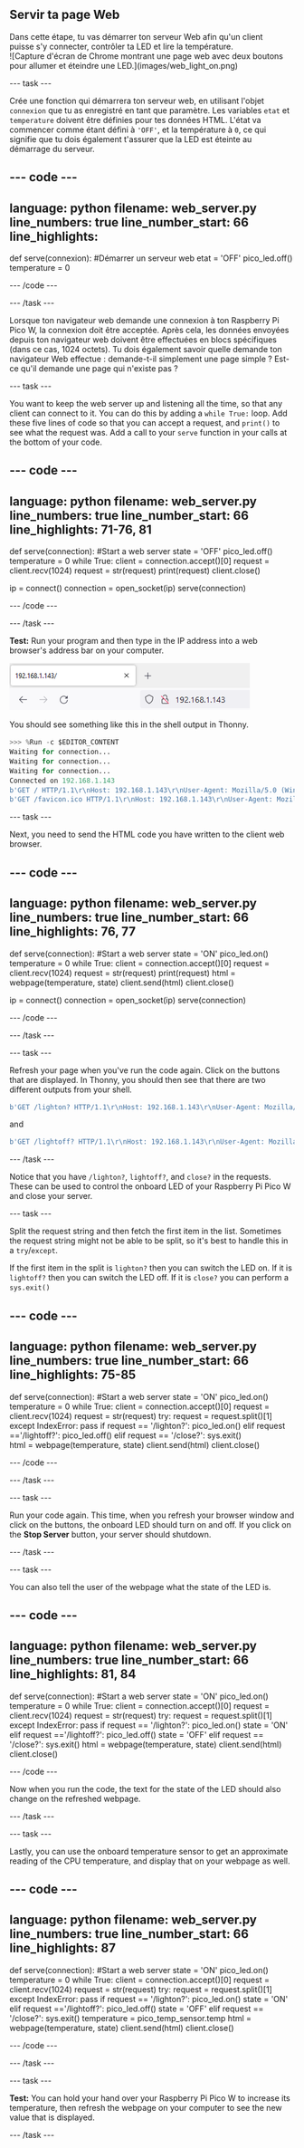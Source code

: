 ## Servir ta page Web

<div style="display: flex; flex-wrap: wrap">
<div style="flex-basis: 200px; flex-grow: 1; margin-right: 15px;">
Dans cette étape, tu vas démarrer ton serveur Web afin qu'un client puisse s'y connecter, contrôler ta LED et lire la température.
</div>
<div>
![Capture d'écran de Chrome montrant une page web avec deux boutons pour allumer et éteindre une LED.](images/web_light_on.png)
</div>
</div>

\--- task ---

Crée une fonction qui démarrera ton serveur web, en utilisant l'objet `connexion` que tu as enregistré en tant que paramètre. Les variables `etat` et `temperature` doivent être définies pour tes données HTML. L'état va commencer comme étant défini à `'OFF'`, et la température à `0`, ce qui signifie que tu dois également t'assurer que la LED est éteinte au démarrage du serveur.

## --- code ---

language: python
filename: web_server.py
line_numbers: true
line_number_start: 66
line_highlights:
-----------------------------------------------------

def serve(connexion):
\#Démarrer un serveur web
etat = 'OFF'
pico_led.off()
temperature = 0

\--- /code ---

\--- /task ---

Lorsque ton navigateur web demande une connexion à ton Raspberry Pi Pico W, la connexion doit être acceptée. Après cela, les données envoyées depuis ton navigateur web doivent être effectuées en blocs spécifiques (dans ce cas, 1024 octets). Tu dois également savoir quelle demande ton navigateur Web effectue : demande-t-il simplement une page simple ? Est-ce qu'il demande une page qui n'existe pas ?

\--- task ---

You want to keep the web server up and listening all the time, so that any client can connect to it. You can do this by adding a `while True:` loop. Add these five lines of code so that you can accept a request, and `print()` to see what the request was. Add a call to your `serve` function in your calls at the bottom of your code.

## --- code ---

language: python
filename: web_server.py
line_numbers: true
line_number_start: 66
line_highlights: 71-76, 81
---------------------------------------------------------------

def serve(connection):
\#Start a web server
state = 'OFF'
pico_led.off()
temperature = 0
while True:
client = connection.accept()[0]
request = client.recv(1024)
request = str(request)
print(request)
client.close()

ip = connect()
connection = open_socket(ip)
serve(connection)

\--- /code ---

\--- /task ---

**Test:** Run your program and then type in the IP address into a web browser's address bar on your computer.

![A browser address bar with the IP of the Pico typed in.](images/browser_ip.png)

You should see something like this in the shell output in Thonny.

```python
>>> %Run -c $EDITOR_CONTENT
Waiting for connection...
Waiting for connection...
Waiting for connection...
Connected on 192.168.1.143
b'GET / HTTP/1.1\r\nHost: 192.168.1.143\r\nUser-Agent: Mozilla/5.0 (Windows NT 10.0; Win64; x64; rv:101.0) Gecko/20100101 Firefox/101.0\r\nAccept: text/html,application/xhtml+xml,application/xml;q=0.9,image/avif,image/webp,*/*;q=0.8\r\nAccept-Language: en-GB,en;q=0.5\r\nAccept-Encoding: gzip, deflate\r\nConnection: keep-alive\r\nUpgrade-Insecure-Requests: 1\r\n\r\n'
b'GET /favicon.ico HTTP/1.1\r\nHost: 192.168.1.143\r\nUser-Agent: Mozilla/5.0 (Windows NT 10.0; Win64; x64; rv:101.0) Gecko/20100101 Firefox/101.0\r\nAccept: image/avif,image/webp,*/*\r\nAccept-Language: en-GB,en;q=0.5\r\nAccept-Encoding: gzip, deflate\r\nConnection: keep-alive\r\nReferer: http://192.168.1.143/\r\n\r\n'
```

\--- task ---

Next, you need to send the HTML code you have written to the client web browser.

## --- code ---

language: python
filename: web_server.py
line_numbers: true
line_number_start: 66
line_highlights: 76, 77
------------------------------------------------------------

def serve(connection):
\#Start a web server
state = 'ON'
pico_led.on()
temperature = 0
while True:
client = connection.accept()[0]
request = client.recv(1024)
request = str(request)
print(request)
html = webpage(temperature, state)
client.send(html)
client.close()

ip = connect()
connection = open_socket(ip)
serve(connection)

\--- /code ---

\--- /task ---

\--- task ---

Refresh your page when you've run the code again. Click on the buttons that are displayed. In Thonny, you should then see that there are two different outputs from your shell.

```python
b'GET /lighton? HTTP/1.1\r\nHost: 192.168.1.143\r\nUser-Agent: Mozilla/5.0 (Windows NT 10.0; Win64; x64; rv:101.0) Gecko/20100101 Firefox/101.0\r\nAccept: text/html,application/xhtml+xml,application/xml;q=0.9,image/avif,image/webp,*/*;q=0.8\r\nAccept-Language: en-GB,en;q=0.5\r\nAccept-Encoding: gzip, deflate\r\nConnection: keep-alive\r\nReferer: http://192.168.1.143/\r\nUpgrade-Insecure-Requests: 1\r\n\r\n'
```

and

```python
b'GET /lightoff? HTTP/1.1\r\nHost: 192.168.1.143\r\nUser-Agent: Mozilla/5.0 (Windows NT 10.0; Win64; x64; rv:101.0) Gecko/20100101 Firefox/101.0\r\nAccept: text/html,application/xhtml+xml,application/xml;q=0.9,image/avif,image/webp,*/*;q=0.8\r\nAccept-Language: en-GB,en;q=0.5\r\nAccept-Encoding: gzip, deflate\r\nConnection: keep-alive\r\nReferer: http://192.168.1.143/lighton?\r\nUpgrade-Insecure-Requests: 1\r\n\r\n'
```

\--- /task ---

Notice that you have `/lighton?`, `lightoff?`, and `close?` in the requests. These can be used to control the onboard LED of your Raspberry Pi Pico W and close your server.

\--- task ---

Split the request string and then fetch the first item in the list. Sometimes the request string might not be able to be split, so it's best to handle this in a `try`/`except`.

If the first item in the split is `lighton?` then you can switch the LED on. If it is `lightoff?` then you can switch the LED off. If it is `close?` you can perform a `sys.exit()`

## --- code ---

language: python
filename: web_server.py
line_numbers: true
line_number_start: 66
line_highlights: 75-85
-----------------------------------------------------------

def serve(connection):
\#Start a web server
state = 'ON'
pico_led.on()
temperature = 0
while True:
client = connection.accept()[0]
request = client.recv(1024)
request = str(request)
try:
request = request.split()[1]
except IndexError:
pass
if request == '/lighton?':
pico_led.on()
elif request =='/lightoff?':
pico_led.off()
elif request == '/close?':
sys.exit()\
html = webpage(temperature, state)
client.send(html)
client.close()

\--- /code ---

\--- /task ---

\--- task ---

Run your code again. This time, when you refresh your browser window and click on the buttons, the onboard LED should turn on and off. If you click on the **Stop Server** button, your server should shutdown.

\--- /task ---

\--- task ---

You can also tell the user of the webpage what the state of the LED is.

## --- code ---

language: python
filename: web_server.py
line_numbers: true
line_number_start: 66
line_highlights: 81, 84
------------------------------------------------------------

def serve(connection):
\#Start a web server
state = 'ON'
pico_led.on()
temperature = 0
while True:
client = connection.accept()[0]
request = client.recv(1024)
request = str(request)
try:
request = request.split()[1]
except IndexError:
pass
if request == '/lighton?':
pico_led.on()
state = 'ON'
elif request =='/lightoff?':
pico_led.off()
state = 'OFF'
elif request == '/close?':
sys.exit()
html = webpage(temperature, state)
client.send(html)
client.close()

\--- /code ---

Now when you run the code, the text for the state of the LED should also change on the refreshed webpage.

\--- /task ---

\--- task ---

Lastly, you can use the onboard temperature sensor to get an approximate reading of the CPU temperature, and display that on your webpage as well.

## --- code ---

language: python
filename: web_server.py
line_numbers: true
line_number_start: 66
line_highlights: 87
--------------------------------------------------------

def serve(connection):
\#Start a web server
state = 'ON'
pico_led.on()
temperature = 0
while True:
client = connection.accept()[0]
request = client.recv(1024)
request = str(request)
try:
request = request.split()[1]
except IndexError:
pass
if request == '/lighton?':
pico_led.on()
state = 'ON'
elif request =='/lightoff?':
pico_led.off()
state = 'OFF'
elif request == '/close?':
sys.exit()
temperature = pico_temp_sensor.temp
html = webpage(temperature, state)
client.send(html)
client.close()

\--- /code ---

\--- /task ---

\--- task ---

**Test:** You can hold your hand over your Raspberry Pi Pico W to increase its temperature, then refresh the webpage on your computer to see the new value that is displayed.

\--- /task ---
